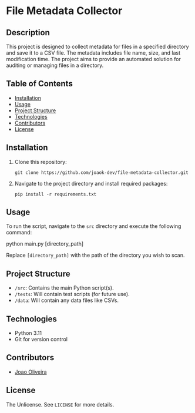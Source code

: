 # File Metadata Collector

## Description

This project is designed to collect metadata for files in a specified directory and save it to a CSV file. The metadata includes file name, size, and last modification time. The project aims to provide an automated solution for auditing or managing files in a directory.

## Table of Contents

- [Installation](#installation)
- [Usage](#usage)
- [Project Structure](#project-structure)
- [Technologies](#technologies)
- [Contributors](#contributors)
- [License](#license)

## Installation

1. Clone this repository:
    ```
    git clone https://github.com/joaok-dev/file-metadata-collector.git
    ```
2. Navigate to the project directory and install required packages:
    ```
    pip install -r requirements.txt
    ```

## Usage

To run the script, navigate to the `src` directory and execute the following command:

python main.py [directory_path]

Replace `[directory_path]` with the path of the directory you wish to scan.

## Project Structure

- `/src`: Contains the main Python script(s).
- `/tests`: Will contain test scripts (for future use).
- `/data`: Will contain any data files like CSVs.

## Technologies

- Python 3.11
- Git for version control

## Contributors

- [Joao Oliveira](https://github.com/joaok-dev)

## License

The Unlicense. See `LICENSE` for more details.
